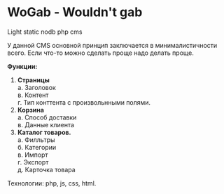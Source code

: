 WoGab - Wouldn't gab
=========

Light static nodb php cms

У данной CMS основной принцип заключается в минималистичности всего. Еcли что-то можно сделать проще надо делать проще.

<b>Функции:</b><br/>
1. <b>Страницы</b><br/>
  а. Заголовок<br/>
  в. Контент<br/>
  г. Тип конттента с произвольнными полями.
2. <b>Корзина</b><br/>
  а. Способ доставки<br/>
  в. Данные клиента<br/>
3. <b>Каталог товаров.</b><br/>
  а. Филльтры<br/>
  б. Категории<br/>
  в. Импорт<br/>
  г. Экспорт<br/>
  д. Карточка товара<br/>

Технологии: php, js, css, html.
